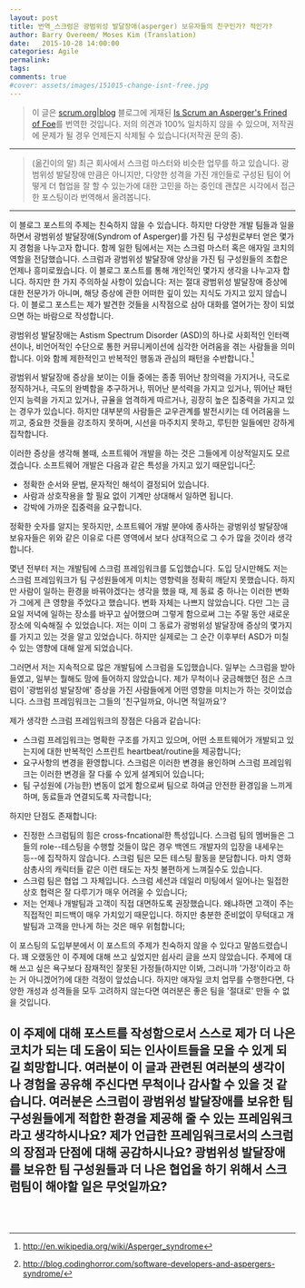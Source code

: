 ```yaml
---
layout: post
title: 번역_스크럼은 광범위성 발달장애(asperger) 보유자들의 친구인가? 적인가?
author: Barry Overeem/ Moses Kim (Translation)
date:   2015-10-28 14:00:00
categories: Agile
permalink:
tags:
comments: true
#cover: assets/images/151015-change-isnt-free.jpg
---
```


> 이 글은 [scrum.org|blog][scrum-org-blog] 블로그에 게재된 [Is Scrum an Asperger's Frined of Foe][scrum-friend-or-foe]를 번역한 것입니다.
저의 의견과 100% 일치하지 않을 수 있으며, 저작권에 문제가 될 경우 언제든지 삭제될 수 있습니다(저작권 문의 중).

---

> (옮긴이의 말) 최근 회사에서 스크럼 마스터와 비슷한 업무를 하고 있습니다. 광범위성 발달장애 만큼은 아니지만, 다양한 성격을 가진 개인들로 구성된 팀이 어떻게 더 협업을 잘 할 수 있는가에 대한 고민을 하는 중인데 괜찮은 시각에서 접근한 포스팅이라 번역해서 올려봅니다.

---

이 블로그 포스트의 주제는 친숙하지 않을 수 있습니다. 하지만 다양한 개발 팀들과 일을 하면서 광범위성 발달장애(Syndrom of Asperger)를 가진 팀 구성원로부터 얻은 몇가지 경험을 나누고자 합니다. 함께 일한 팀에서는 저는 스크럼 마스터 혹은 애자일 코치의 역할을 전담했습니다.  스크럼과 광범위성 발달장애 양상을 가진 팀 구성원들의 조합은 언제나 흥미로웠습니다. 이 블로그 포스트를 통해 개인적인 몇가지 생각을 나누고자 합니다. 하지만 한 가지 주의하실 사항이 있습니다: 저는 절대 광범위성 발달장애 증상에 대한 전문가가 아니며, 해당 증상에 관한 어떠한 깊이 있는 지식도 가지고 있지 않습니다. 이 블로그 포스트는 제가 발견한 것들을 시작점으로 삼아 대화를 열어가는 장이 되었으면 하는 바람으로 작성합니다.

광범위성 발달장애는 Astism Spectrum Disorder (ASD)의 하나로 사회적인 인터랙션이나, 비언어적인 수단으로 통한 커뮤니케이션에 심각한 어려움을 겪는 사람들을 의미합니다. 이와 함께 제한적인고 반복적인 행동과 관심의 패턴을 수반합니다.[^footnote1]

광범위서 발달장애 증상을 보이는 이들 중에는 종종 뛰어난 창의력을 가지거나, 극도로 정직하거나, 극도의 완벽함을 추구하거나, 뛰어난 분석력을 가지고 있거나, 뛰어난 패턴 인지 능력을 가지고 있거나, 규율을 엄격하게 따르거나, 굉장히 높은 집중력을 가지고 있는 경우가 있습니다. 하지만 대부분의 사람들은 교우관계를 발전시키는 데 어려움을 느끼고, 중요한 것들을 강조하지 못하며, 시선을 마주치지 못하고, 루틴한 일들에만 강하게 집착합니다.

이러한 증상을 생각해 볼때, 소프트웨어 개발을 하는 것은 그들에게 이상적일지도 모르겠습니다. 소프트웨어 개발은 다음과 같은 특성을 가지고 있기 때문입니다[^footnote2]:

* 정확한 순서와 문법, 문자적인 해석이 결정되어 있습니다.
* 사람과 상호작용을 할 필요 없이 기계만 상대해서 일하면 됩니다.
* 강박에 가까운 집중력을 요구합니다.

정확한 숫자를 알지는 못하지만, 소프트웨어 개발 분야에 종사하는 광벙위성 발달장애 보유자들은 위와 같은 이유로 다른 영역에서 보다 상대적으로 그 수가 많을 것이라 생각합니다.

몇년 전부터 저는 개발팀에 스크럼 프레임워크를 도입했습니다. 도입 당시만해도 저는 스크럼 프레임워크가 팀 구성원들에게 미치는 영향력을 정확히 깨닫지 못했습니다. 하지만 사람이 일하는 환경을 바꿔야겠다는 생각을 했을 때, 제 동료 중 하나는 이러한 변화가 그에게 큰 영향을 주었다고 했습니다. 변화 자체는 나쁘지 않았습니다. 다만 그는 금요일 저녁에 일하는 장소를 바꾸고 싶어했으며 그렇게 함으로써 그는 주말 동안 새로운 장소에 익숙해질 수 있었습니다. 저는 이미 그 동료가 광벙위성 발달장애 증상의 몇가지를 가지고 있는 것을 알고 있었습니다.
하지만 실제로는 그 순간 이후부터 ASD가 미칠 수 있는 영향에 대해 알게 되었습니다.

그러면서 저는 지속적으로 많은 개발팀에 스크럼을 도입했습니다. 일부는 스크럼을 받아들였고, 일부는 뭘해도 맘에 들어하지 않았습니다. 제가 무척이나 궁금해했던 점은 스크럼이 '광범위성 발달장애' 증상을 가진 사람들에게 어떤 영향을 미치는가 하는 것이었습니다. 스크럼 프레임워크는 그들의 '친구일까요, 아니면 적일까요'?

제가 생각한 스크럼 프레임워크의 장점은 다음과 같습니다:

* 스크럼 프레임워크는 명확한 구조를 가지고 있으며, 어떤 소프트웨어가 개발되고 있는지에 대한 반복적인 스프린트 heartbeat/routine을 제공합니다;
* 요구사항의 변경을 환영합니다. 스크럼은 이러한 변경을 용인하며 스크럼 프레임워크는 이러한 변경을 잘 다룰 수 있게 설계되어 있습니다;
* 팀 구성원에 (가능한) 변동이 없게 함으로써 팀으로 하여금 안전한 환경임을 느끼게 하며, 동료들과 연결되도록 자극합니다;

하지만 단점도 존재합니다:

* 진정한 스크럼팀의 힘은 cross-fncational한 특성입니다. 스크럼 팀의 멤버들은 그들의 role--테스팅을 수행할 것들이 많은 경우 백엔드 개발자의 입장을 내세우는 등--에 집작하지 않습니다. 스크럼 팀은 모든 테스팅 활동을 분담합니다. 마치 영화 삼총사의 캐릭터들 같은 이런 태도는 자칫 불편하게 느껴질수도 있습니다.
* 스크럼 팀은 협업 그 자체입니다. 스크럼 세션과 데일리 미팅에서 일어나는 밀접한 상호 협력은 잘 다루기가 매우 어려울 수 있습니다;
* 저는 언제나 개발팀과 고객이 직접 대면하도록 권장했습니다. 왜냐하면 고객이 주는 직접적인 피드백이 매우 가치있기 때문입니다. 하지만 충분한 준비없이 무턱대고 개발팀과 고객을 만나게 하는 것은 매우 위험합니다;

이 포스팅의 도입부분에서 이 포스트의 주제가 친숙하지 않을 수 있다고 말씀드렸습니다. 꽤 오랬동안 이 주제에 대해 쓰고 싶었지만 쉽사리 글을 쓰지 않았습니다. 주제에 대해 쓰고 싶은 욕구보다 잠재적인 잘못된 가정들(하지만 이봐, 그러니까 '가정'이라고 하는 거 아니겠어?)에 대한 걱정이 앞섰습니다. 하지만 애자일 코치 업무를 수행한다면, 다양한 개성과 성격들을 모두 고려하지 않는다면 여러분은 좋은 팀을 '절대로' 만들 수 없을 것입니다.

이 주제에 대해 포스트를 작성함으로서 스스로 제가 더 나은 코치가 되는 데 도움이 되는 인사이트들을 모을 수 있게 되길 희망합니다. 여러분이 이 글과 관련된 여러분의 생각이나 경험을 공유해 주신다면 무척이나 감사할 수 있을 것 같습니다. 여러분은 스크럼이 광범위성 발달장애를 보유한 팀 구성원들에게 적합한 환경을 제공해 줄 수 있는 프레임워크라고 생각하시나요? 제가 언급한 프레임워크로서의 스크럼의 장점과 단점에 대해 공감하시나요? 광범위성 발달장애를 보유한 팀 구성원들과 더 나은 협업을 하기 위해서 스크럼팀이 해야할 일은 무엇일까요?
<br><br><br>
----

[scrum-org-blog]: http://blog.scrum.org/
[scrum-friend-or-foe]: http://blog.scrum.org/is-scrum-an-aspergers-friend-or-foe/

[^footnote1]: http://en.wikipedia.org/wiki/Asperger_syndrome
[^footnote2]: http://blog.codinghorror.com/software-developers-and-aspergers-syndrome/
